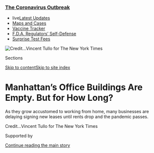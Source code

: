<div id="app">

<div>

<div>

<div>

</div>

<div data-aria-hidden="false">

<div id="site-content" data-role="main">

<div>

<div class="css-1aor85t" style="opacity:0.000000001;z-index:-1;visibility:hidden">

<div class="css-1hqnpie">

<div class="css-epjblv">

<span class="css-17xtcya">[Economy](/section/business/economy)</span><span class="css-x15j1o">|</span><span class="css-fwqvlz">Manhattan’s
Office Buildings Are Empty. But for How
Long?</span>

</div>

<div class="css-k008qs">

<div class="css-1iwv8en">

<span class="css-18z7m18"></span>

<div>

</div>

</div>

<span class="css-1n6z4y">https://nyti.ms/2FdUs3F</span>

<div class="css-1705lsu">

<div class="css-4xjgmj">

<div class="css-4skfbu" data-role="toolbar" data-aria-label="Social Media Share buttons, Save button, and Comments Panel with current comment count" data-testid="share-tools">

  - 
  - 
  - 
  - 
    
    <div class="css-6n7j50">
    
    </div>

  - 
  - 

</div>

</div>

</div>

</div>

</div>

</div>

<div class="css-11qgg8s">

<div class="css-l9svim">

### [<span class="css-pa1jbp"><span class="css-1rxm0ex">The Coronavirus</span><span class="css-1rxm0ex"> Outbreak</span></span>](https://www.nytimes3xbfgragh.onion/news-event/coronavirus?name=styln-coronavirus-markets&region=TOP_BANNER&block=storyline_menu_recirc&action=click&pgtype=Article&impression_id=8a64dc40-f4c2-11ea-9322-a3eb5bc47b4b&variant=undefined)

  - <span class="css-1qkutce"><span class="css-12clwdu">live</span>[Latest
    Updates](https://www.nytimes3xbfgragh.onion/2020/09/11/world/covid-19-coronavirus.html?name=styln-coronavirus-markets&region=TOP_BANNER&block=storyline_menu_recirc&action=click&pgtype=Article&impression_id=8a64dc41-f4c2-11ea-9322-a3eb5bc47b4b&variant=undefined)</span>
  - <span class="css-1qkutce">[Maps and
    Cases](https://www.nytimes3xbfgragh.onion/interactive/2020/us/coronavirus-us-cases.html?name=styln-coronavirus-markets&region=TOP_BANNER&block=storyline_menu_recirc&action=click&pgtype=Article&impression_id=8a64dc42-f4c2-11ea-9322-a3eb5bc47b4b&variant=undefined)</span>
  - <span class="css-1qkutce">[Vaccine
    Tracker](https://www.nytimes3xbfgragh.onion/interactive/2020/science/coronavirus-vaccine-tracker.html?name=styln-coronavirus-markets&region=TOP_BANNER&block=storyline_menu_recirc&action=click&pgtype=Article&impression_id=8a64dc43-f4c2-11ea-9322-a3eb5bc47b4b&variant=undefined)</span>
  - <span class="css-1qkutce">[F.D.A. Regulators’
    Self-Defense](https://www.nytimes3xbfgragh.onion/2020/09/10/us/politics/fda-coronavirus-vaccine.html?name=styln-coronavirus-markets&region=TOP_BANNER&block=storyline_menu_recirc&action=click&pgtype=Article&impression_id=8a650350-f4c2-11ea-9322-a3eb5bc47b4b&variant=undefined)</span>
  - <span class="css-1qkutce">[Surprise Test
    Fees](https://www.nytimes3xbfgragh.onion/2020/09/09/upshot/coronavirus-surprise-test-fees.html?name=styln-coronavirus-markets&region=TOP_BANNER&block=storyline_menu_recirc&action=click&pgtype=Article&impression_id=8a650351-f4c2-11ea-9322-a3eb5bc47b4b&variant=undefined)</span>

</div>

</div>

<div id="fullBleedHeaderContent">

<div class="css-n4ws9g">

![<span class="css-cnj6d5 e1z0qqy90" itemprop="copyrightHolder"><span class="css-1ly73wi e1tej78p0">Credit...</span><span><span>Vincent
Tullo for The New York
Times</span></span></span>](https://static01.graylady3jvrrxbe.onion/images/2020/09/08/business/00office-spaces-grid/00office-spaces-grid-articleLarge.jpg?quality=75&auto=webp&disable=upscale)

</div>

<div class="css-3z92zw">

<div class="css-6cn7ki">

<div class="NYTAppHideMasthead css-1bcu9v6 e1suatyy0">

<div class="section css-1o1qe8k e1suatyy2">

<div class="css-cu5p7t er09x8g0">

<div class="css-6n7j50">

</div>

<span class="css-1dv1kvn">Sections</span>

[Skip to content](#site-content)[Skip to site index](#site-index)

</div>

<div class="css-10698na e1huz5gh0">

</div>

</div>

</div>

<div class="css-1sojcmr ehdk2mb0">

# Manhattan’s Office Buildings Are Empty. But for How Long?

</div>

As they grow accustomed to working from home, many businesses are
delaying signing new leases until rents drop and the pandemic
passes.

</div>

</div>

<div class="css-nwzfg5 e1gnum310">

<span class="css-1f9pvn2 economy"></span><span class="css-cnj6d5 e1z0qqy90" itemprop="copyrightHolder"><span class="css-1ly73wi e1tej78p0">Credit...</span><span><span>Vincent
Tullo for The New York Times</span></span></span>

</div>

<div id="sponsor-wrapper" class="css-1hyfx7x">

<div id="sponsor-slug" class="css-19vbshk">

Supported by

</div>

[Continue reading the main
story](#after-sponsor)

<div id="sponsor" class="ad sponsor-wrapper" style="text-align:center;height:100%;display:block">

</div>

<div id="after-sponsor">

</div>

</div>

<div class="css-1wx1auc e1gnum311">

<div class="css-18e8msd">

<div class="css-vp77d3 epjyd6m0">

<div class="css-1baulvz">

By [<span class="css-1baulvz" itemprop="name">Julie
Creswell</span>](https://www.nytimes3xbfgragh.onion/by/julie-creswell)
and [<span class="css-1baulvz last-byline" itemprop="name">Peter
Eavis</span>](https://www.nytimes3xbfgragh.onion/by/peter-eavis)

</div>

</div>

  - 
    
    <div class="css-ld3wwf e16638kd2">
    
    Sept. 8,
    2020
    
    </div>

  - 
    
    <div class="css-4xjgmj">
    
    <div class="css-d8bdto" data-role="toolbar" data-aria-label="Social Media Share buttons, Save button, and Comments Panel with current comment count" data-testid="share-tools">
    
      - 
      - 
      - 
      - 
        
        <div class="css-6n7j50">
        
        </div>
    
      - 
      - 
    
    </div>
    
    </div>

</div>

</div>

</div>

<div class="section meteredContent css-1r7ky0e" name="articleBody" itemprop="articleBody">

<div class="css-1fanzo5 StoryBodyCompanionColumn">

<div class="css-53u6y8">

Even as the coronavirus pandemic appears to recede in New York,
corporations have been [reluctant to call their workers
back](https://www.nytimes3xbfgragh.onion/2020/06/22/nyregion/nyc-phase-2-reopening-coronavirus.html)
to their skyscrapers and are showing even more hesitation about
committing to the city long term.

Fewer than 10 percent of New York’s office workers had returned as of
last month and just a quarter of major employers expect to bring their
people back by the end of the year, according to a new survey. Only 54
percent of these companies say they will return by July 2021.

Demand for office space has slumped. Lease signings in the first eight
months of the year were about half of what they were a year earlier.
That is putting the office market on track for a 20-year low for the
full year. When companies do sign, many are opting for short-term
contracts that most landlords would have rejected in February.

At stake is [New York’s financial
health](https://www.nytimes3xbfgragh.onion/2020/05/12/nyregion/coronavirus-work-from-home.html)
and its status as the world’s corporate headquarters. There is more
square feet of work space in the city than in London and San Francisco
combined, according to Cushman & Wakefield, a real estate brokerage
firm. Office work makes up the cornerstone of New York’s economy and
property taxes from office buildings account for nearly 10 percent of
the city’s total annual tax revenue.

</div>

</div>

<div class="css-1fanzo5 StoryBodyCompanionColumn">

<div class="css-53u6y8">

What is most unnerving is that a recovery could unfold much more slowly
than it did after the Sept. 11 attacks and the financial crisis of 2008.
That’s largely because the pandemic has prompted companies to
fundamentally [rethink their real estate
needs](https://www.nytimes3xbfgragh.onion/2020/08/20/style/office-culture.html).

</div>

</div>

<div class="css-79elbk" data-testid="photoviewer-wrapper">

<div class="css-z3e15g" data-testid="photoviewer-wrapper-hidden">

</div>

<div class="css-1a48zt4 ehw59r15" data-testid="photoviewer-children">

![<span class="css-16f3y1r e13ogyst0" data-aria-hidden="true">Less than
10 percent of workers had returned to New York’s skyscrapers as of last
month, according to a survey by the Partnership for New
York.</span><span class="css-cnj6d5 e1z0qqy90" itemprop="copyrightHolder"><span class="css-1ly73wi e1tej78p0">Credit...</span><span>Vincent
Tullo for The New York
Times</span></span>](https://static01.graylady3jvrrxbe.onion/images/2020/09/08/business/00office-space6/merlin_176318631_2471a7d3-fced-4d5c-ae5f-798e0f3dc547-articleLarge.jpg?quality=75&auto=webp&disable=upscale)

</div>

</div>

<div class="css-1fanzo5 StoryBodyCompanionColumn">

<div class="css-53u6y8">

Robert Ivanhoe, a real estate lawyer at Greenberg Traurig, said he had
about 20 clients that had postponed searches for new offices. “They are
putting a lot of thought into coming up with a new operating model — how
much of my work force is going to work from home and for how much time?”
he said. “It has never been turned upside down like this before.”

Real estate data confirms that. The number of office leases signed from
January through August totaled 13.7 million square feet, less than half
as much as the first eight months of last year, according to Colliers
International, a real estate brokerage firm. By contrast, leasing hit an
18-year high at the end of last year with nearly 43 million square feet
of new leases and renewals.

“When it comes to making decisions about office leases, the words are
postpone, adjourn and delay,” said Ruth Colp-Haber, the chief executive
of Wharton Property Advisors, a real estate brokerage firm.

</div>

</div>

<div class="css-1fanzo5 StoryBodyCompanionColumn">

<div class="css-53u6y8">

Executives at the meal delivery company Freshly were ready to sign a
lease for 50,000 square feet of office space at 2 Park Avenue, a
stately, 29-story Art Deco tower in Midtown, in
March.

<div id="NYT_MAIN_CONTENT_1_REGION" class="css-9tf9ac">

<div>

<div id="styln-covid-updates-markets" class="section interactive-content interactive-size-medium css-1ftcdic">

<div class="css-17ih8de interactive-body">

<div id="styln-briefing-block">

<div class="briefing-block-header-section">

# [Latest Updates: The Coronavirus Outbreak and the Economy](https://www.nytimes3xbfgragh.onion/live/2020/09/11/business/stock-market-today-coronavirus?action=click&pgtype=Article&state=default&region=MAIN_CONTENT_1&context=storylines_live_updates)

</div>

<div class="briefing-block-lb-items">

<div class="briefing-block-update-time">

[10h
ago](https://www.nytimes3xbfgragh.onion/live/2020/09/11/business/stock-market-today-coronavirus?action=click&pgtype=Article&state=default&region=MAIN_CONTENT_1&context=storylines_live_updates#the-nyse-may-move-its-data-center-out-of-new-jersey-in-response-to-a-proposed-tax)

</div>

<div>

[The N.Y.S.E. may move its data center out of New Jersey in response to
a proposed
tax.](https://www.nytimes3xbfgragh.onion/live/2020/09/11/business/stock-market-today-coronavirus?action=click&pgtype=Article&state=default&region=MAIN_CONTENT_1&context=storylines_live_updates#the-nyse-may-move-its-data-center-out-of-new-jersey-in-response-to-a-proposed-tax)

</div>

<div class="briefing-block-update-time">

[13h
ago](https://www.nytimes3xbfgragh.onion/live/2020/09/11/business/stock-market-today-coronavirus?action=click&pgtype=Article&state=default&region=MAIN_CONTENT_1&context=storylines_live_updates#the-federal-budget-deficit-hit-3-trillion-as-of-august)

</div>

<div>

[The federal budget deficit hit $3 trillion as of
August.](https://www.nytimes3xbfgragh.onion/live/2020/09/11/business/stock-market-today-coronavirus?action=click&pgtype=Article&state=default&region=MAIN_CONTENT_1&context=storylines_live_updates#the-federal-budget-deficit-hit-3-trillion-as-of-august)

</div>

<div class="briefing-block-update-time">

[13h
ago](https://www.nytimes3xbfgragh.onion/live/2020/09/11/business/stock-market-today-coronavirus?action=click&pgtype=Article&state=default&region=MAIN_CONTENT_1&context=storylines_live_updates#warner-bros-pushes-the-release-of-wonder-woman-1984-to-christmas)

</div>

<div>

[Warner Bros. pushes the release of ‘Wonder Woman 1984’ to
Christmas.](https://www.nytimes3xbfgragh.onion/live/2020/09/11/business/stock-market-today-coronavirus?action=click&pgtype=Article&state=default&region=MAIN_CONTENT_1&context=storylines_live_updates#warner-bros-pushes-the-release-of-wonder-woman-1984-to-christmas)

</div>

</div>

<div class="briefing-block-footer">

<div class="briefing-block-footer-meta">

[See more
updates](https://www.nytimes3xbfgragh.onion/live/2020/09/11/business/stock-market-today-coronavirus?action=click&pgtype=Article&state=default&region=MAIN_CONTENT_1&context=storylines_live_updates)

</div>

<div class="briefing-block-briefinglinks">

<span>More live coverage:</span>
[Global](https://www.nytimes3xbfgragh.onion/2020/09/11/world/covid-19-coronavirus.html?action=click&pgtype=Article&state=default&region=MAIN_CONTENT_1&context=storylines_live_updates)

</div>

</div>

</div>

</div>

</div>

</div>

</div>

But the coronavirus abruptly shut New York down for several months, and
the company “hit pause” on its expansion, said Michael Wystrach,
Freshly’s founder and chief executive. The company is still
considering new office space, but he isn’t sure when it would sign a
lease. “We are long-term believers in New York City.”

During any weekday in Midtown, [the sidewalks are as
empty](https://www.nytimes3xbfgragh.onion/2020/07/26/nyregion/nyc-coronavirus-time-life-building.html)
as they usually are on a Sunday, underscoring how few employees have
returned. In August, a
[survey](https://pfnyc.org/news/return-to-office-survey-released-from-partnership-for-new-york-city/)of
major employers by the Partnership for New York found only 8 percent of
employees had returned to the office and most expected to bring
employees back by next summer, and another quarter of them had not
decided when they would return.

Elected officials, real estate tycoons and [even Jerry
Seinfeld](https://www.nytimes3xbfgragh.onion/2020/08/24/opinion/jerry-seinfeld-new-york-coronavirus.html),
the comedian, have issued paeans to New York’s resilience, arguing that
city has a history of bouncing back. The city will soon be brimming with
people, by their
telling.

</div>

</div>

<div class="css-a7yk8a e73j0it0">

<div class="css-1xdhyk6 erfvjey0">

<span class="css-1ly73wi e1tej78p0">Image</span>

<div class="css-zjzyr8">

<div data-testid="lazyimage-container" style="height:483.33333333333326px">

</div>

</div>

</div>

<span class="css-16f3y1r e13ogyst0" data-aria-hidden="true">Office space
at 399 Park Avenue is reportedly available for
sublet.</span><span class="css-cnj6d5 e1z0qqy90" itemprop="copyrightHolder"><span class="css-1ly73wi e1tej78p0">Credit...</span><span>Vincent
Tullo for The New York
Times</span></span>

<div class="css-1xdhyk6 erfvjey0">

<span class="css-1ly73wi e1tej78p0">Image</span>

<div class="css-zjzyr8">

<div data-testid="lazyimage-container" style="height:483.33333333333326px">

</div>

</div>

</div>

<span class="css-16f3y1r e13ogyst0" data-aria-hidden="true">Workers have
been slow to return to the Empire State
Building.</span><span class="css-cnj6d5 e1z0qqy90" itemprop="copyrightHolder"><span class="css-1ly73wi e1tej78p0">Credit...</span><span>Vincent
Tullo for The New York Times</span></span>

</div>

<div class="css-1fanzo5 StoryBodyCompanionColumn">

<div class="css-53u6y8">

But pessimists — including some New York hedge fund managers — see dark
days ahead. They contend that companies will tell most employees to stay
away until a vaccine is widely distributed and perhaps for much longer.

Which of those two visions is closer to being right will help determine
how quickly New York regains its energy, economic health and tax
revenue.

</div>

</div>

<div class="css-1fanzo5 StoryBodyCompanionColumn">

<div class="css-53u6y8">

Investors are not expecting a quick recovery. Shares of companies with
lots of New York office space like Empire State Realty Trust, which owns
the Empire State Building, and SL Green Realty, which owns the immense
new [One
Vanderbilt](https://www.nytimes3xbfgragh.onion/2016/10/17/nyregion/tower-grand-central.html)
tower next to Grand Central Terminal, have plunged this year.

“I think the New York office market is going to be generally challenged
for the next three to five years,” said Jonathan Litt, the founder of
the hedge fund Land & Buildings. His fund [published a report in
May](https://landandbuildings.com/wp-content/uploads/2020/05/LandB-NYC-Office-Facing-Existential-Hurricane-1.pdf)
on why it thinks the shares of Empire State Realty Trust are overvalued.

A big part of the problem is that many companies are holding off on new
leases.

In recent years, the biggest renters of office space have been
co-working companies like WeWork, New York’s largest private tenant.
Such businesses signed nearly 8 percent of new leases in Manhattan last
year and 12 percent in 2018, according to Cushman & Wakefield. But
co-working companies are in distress and some may not survive.

Other potential renters of offices are unsure what to do or are waiting
for landlords to reduce rents, factoring in incentives like rent-free
months and cash for office improvements. “What’s the point of signing a
lease with a 15 percent decrease in rent if you think it’s going to go
lower?” said Michael Colacino, the president of the brokerage firm
SquareFoot.

</div>

</div>

<div class="css-79elbk" data-testid="photoviewer-wrapper">

<div class="css-z3e15g" data-testid="photoviewer-wrapper-hidden">

</div>

<div class="css-1a48zt4 ehw59r15" data-testid="photoviewer-children">

<div class="css-1xdhyk6 erfvjey0">

<span class="css-1ly73wi e1tej78p0">Image</span>

<div class="css-zjzyr8">

<div data-testid="lazyimage-container" style="height:257.77777777777777px">

</div>

</div>

</div>

<span class="css-16f3y1r e13ogyst0" data-aria-hidden="true">There were
far fewer people on 5th Avenue one recent Friday afternoon than before
the
pandemic.</span><span class="css-cnj6d5 e1z0qqy90" itemprop="copyrightHolder"><span class="css-1ly73wi e1tej78p0">Credit...</span><span>Vincent
Tullo for The New York Times</span></span>

</div>

</div>

<div class="css-1fanzo5 StoryBodyCompanionColumn">

<div class="css-53u6y8">

Some companies with leases that are ending this year or next appear to
be kicking the can down the road, signing short-term extensions rather
than committing to typical deals that last several years. In recent
weeks, NBC Universal extended a lease for a secondary office at 1221
Avenue of Americas and the Stroock & Stroock & Lavan law firm did the
same for its office downtown. But they both did so for just a year,
according to Colliers. A spokeswoman for NBC Universal declined to
comment and Stroock & Stroock did not return a call and multiple emails.

In normal times, owners of large office buildings would typically not
entertain a one- or two-year lease extension for a large tenant, said
Franklin Wallach, senior managing director of the New York Research
Group at Colliers. “They see that new leasing activity has dropped off
while the amount of sublet space coming into the market is on the rise,
so the average landlord wants to keep the tenant in the building.”

</div>

</div>

<div class="css-1fanzo5 StoryBodyCompanionColumn">

<div class="css-53u6y8">

One of the biggest concerns is that companies could soon start trying to
sublease hundreds of thousands of square feet of space that they are not
planning to use anytime soon. For companies seeking offices, sublets
often provide a shorter lease at a steep discount to market prices.

Starr Insurance Companies, which is led by Maurice R. Greenberg, is
seeking to sublet 190,000 square feet that it leases at 399 Park Avenue,
according to Colliers. And First Republic Bank, which signed a
211,521-square-foot lease last April for 410 Tenth Avenue, put 151,000
square feet up for sublet, according to a
[report](https://pdf.euro.savills.co.uk/usa/market-reports/research-mim-ny-q2-2020-final.pdf)
from the real estate broker Savills. Spokesmen for Starr and First
Republic declined to comment.

Sublet space made up about a quarter of the total office space available
in New York at the end of the second quarter, according to Savills, and
many real estate brokers said they expected that to increase in the
coming months.

In January, Ms. Colp-Haber was showing offices to a construction company
that she said was in the market for a five-year lease in Manhattan. Last
month, the company signed a sublet for one year at a 40 percent discount
to the original lease, she said.

Still, property owners claim not to be overly worried because most
tenants are paying their rent. They point out that office leases last
for years and are very difficult to end early. And large financial
firms, among the biggest tenants in New York, aren’t stressed as they
were in the last
recession.

</div>

</div>

<div class="css-79elbk" data-testid="photoviewer-wrapper">

<div class="css-z3e15g" data-testid="photoviewer-wrapper-hidden">

</div>

<div class="css-1a48zt4 ehw59r15" data-testid="photoviewer-children">

<div class="css-1xdhyk6 erfvjey0">

<span class="css-1ly73wi e1tej78p0">Image</span>

<div class="css-zjzyr8">

<div data-testid="lazyimage-container" style="height:257.77777777777777px">

</div>

</div>

</div>

<span class="css-16f3y1r e13ogyst0" data-aria-hidden="true">Landlords
point out that most companies are paying their rent and office leases
tend to last several years and are very hard to end
early.</span><span class="css-cnj6d5 e1z0qqy90" itemprop="copyrightHolder"><span class="css-1ly73wi e1tej78p0">Credit...</span><span>Vincent
Tullo for The New York Times</span></span>

</div>

</div>

<div class="css-1fanzo5 StoryBodyCompanionColumn">

<div class="css-53u6y8">

The most optimistic sign that New York’s office market will bounce back
quickly is that big technology companies, which [are gaining
ground](https://www.nytimes3xbfgragh.onion/2020/08/19/technology/big-tech-business-domination.html),
are scarfing up square feet. Facebook in early August leased all of the
office space — 730,000 square feet — in the Farley Post Office next to
Penn Station. [Amazon acquired the former Lord & Taylor
building](https://www.nytimes3xbfgragh.onion/2020/08/18/technology/amazon-office-expansion.html)
on Fifth Avenue in March from WeWork.

</div>

</div>

<div class="css-1fanzo5 StoryBodyCompanionColumn">

<div class="css-53u6y8">

Retail tenants in Hudson Yards, the sprawling development on the Far
West Side of Manhattan, may be reeling, but companies are still moving
in to the project’s office buildings.

“They still believe New York is the place to have their business and
grow their business,” said William C. Rudin, chief executive of Rudin
Management Company. “The Amazon commitment is amazing; the Facebook
commitment is amazing.”

Some landlords see encouraging signs in their office buildings in the
suburbs, where social distancing is easier because people tend to
commute by cars. This, they argue, suggests that employers and workers
want to return to the office and more of them will make their way back
to New York, too.

Anthony E. Malkin, chief executive of the Empire State Realty Trust,
which owns the Empire State Building, said the number of people coming
into his office buildings in Connecticut in mid-August was 40 percent of
what it was a year earlier, and up from next to nothing in the spring
because of the strict lockdown policies in place at the time. “That is a
very high number and it’s growing.”

</div>

</div>

<div>

</div>

</div>

<div>

</div>

<div>

</div>

<div>

</div>

<div>

<div id="bottom-wrapper" class="css-1ede5it">

<div id="bottom-slug" class="css-l9onyx">

Advertisement

</div>

[Continue reading the main
story](#after-bottom)

<div id="bottom" class="ad bottom-wrapper" style="text-align:center;height:100%;display:block;min-height:90px">

</div>

<div id="after-bottom">

</div>

</div>

</div>

</div>

</div>

## Site Index

<div>

</div>

## Site Information Navigation

  - [© <span>2020</span> <span>The New York Times
    Company</span>](https://help.nytimes3xbfgragh.onion/hc/en-us/articles/115014792127-Copyright-notice)

<!-- end list -->

  - [NYTCo](https://www.nytco.com/)
  - [Contact
    Us](https://help.nytimes3xbfgragh.onion/hc/en-us/articles/115015385887-Contact-Us)
  - [Work with us](https://www.nytco.com/careers/)
  - [Advertise](https://nytmediakit.com/)
  - [T Brand Studio](http://www.tbrandstudio.com/)
  - [Your Ad
    Choices](https://www.nytimes3xbfgragh.onion/privacy/cookie-policy#how-do-i-manage-trackers)
  - [Privacy](https://www.nytimes3xbfgragh.onion/privacy)
  - [Terms of
    Service](https://help.nytimes3xbfgragh.onion/hc/en-us/articles/115014893428-Terms-of-service)
  - [Terms of
    Sale](https://help.nytimes3xbfgragh.onion/hc/en-us/articles/115014893968-Terms-of-sale)
  - [Site
    Map](https://spiderbites.nytimes3xbfgragh.onion)
  - [Help](https://help.nytimes3xbfgragh.onion/hc/en-us)
  - [Subscriptions](https://www.nytimes3xbfgragh.onion/subscription?campaignId=37WXW)

</div>

</div>

</div>

</div>
